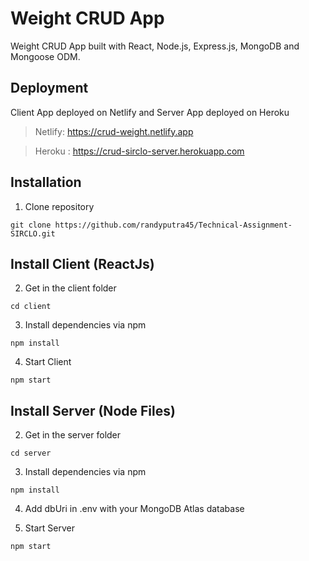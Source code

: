 # Weight CRUD App

Weight CRUD App built with React, Node.js, Express.js, MongoDB and Mongoose ODM.

## Deployment

Client App deployed on Netlify and Server App deployed on Heroku

> Netlify: https://crud-weight.netlify.app

> Heroku : https://crud-sirclo-server.herokuapp.com

## Installation

1. Clone repository

```shell
git clone https://github.com/randyputra45/Technical-Assignment-SIRCLO.git
```

## Install Client (ReactJs)

2. Get in the client folder

```shell
cd client
```

3. Install dependencies via npm

```shell
npm install
```

4. Start Client

```shell
npm start
```

## Install Server (Node Files)

2. Get in the server folder

```shell
cd server
```

3. Install dependencies via npm

```shell
npm install
```

4. Add dbUri in .env with your MongoDB Atlas database

5. Start Server

```shell
npm start
```
